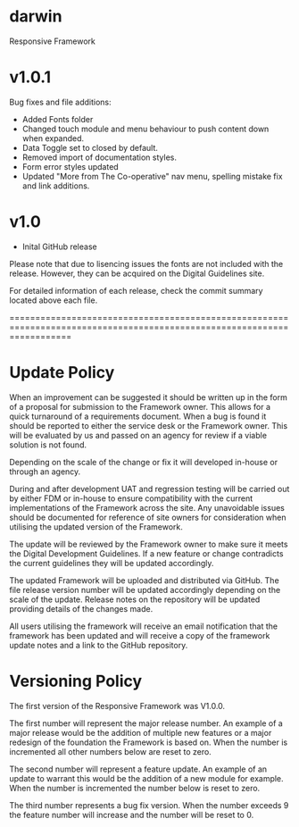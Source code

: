 darwin
========
Responsive Framework 

v1.0.1
========
Bug fixes and file additions:

- Added Fonts folder
- Changed touch module and menu behaviour to push content down when expanded.
- Data Toggle set to closed by default.
- Removed import of documentation styles.
- Form error styles updated
- Updated "More from The Co-operative" nav menu, spelling mistake fix and link additions.


v1.0
========

- Inital GitHub release


Please note that due to lisencing issues the fonts are not included with the release. However, they can be acquired on the Digital Guidelines site. 

For detailed information of each release, check the commit summary located above each file.







========================================================================================================================





Update Policy
========================

When an improvement can be suggested it should be written up in the form of a proposal for submission to the Framework owner. This allows for a quick turnaround of a requirements document.
When a bug is found it should be reported to either the service desk or the Framework owner. This will be evaluated by us and passed on an agency for review if a viable solution is not found.

Depending on the scale of the change or fix it will developed in-house or through an agency.

During and after development UAT and regression testing will be carried out by either FDM or in-house to ensure compatibility with the current implementations of the Framework across the site. Any unavoidable issues should be documented for reference of site owners for consideration when utilising the updated version of the Framework.
 
The update will be reviewed by the Framework owner to make sure it meets the Digital Development Guidelines. If a new feature or change contradicts the current guidelines they will be updated accordingly.

 The updated Framework will be uploaded and distributed via GitHub. The file release version number will be updated accordingly depending on the scale of the update. 
Release notes on the repository will be updated providing details of the changes made. 

All users utilising the framework will receive an email notification that the framework has been updated and will receive a copy of the framework update notes and a link to the GitHub repository. 




Versioning Policy
========================

The first version of the Responsive Framework was V1.0.0.

The first number will represent the major release number. An example of a major release would be the addition of multiple new features or a major redesign of the foundation the Framework is based on. When the number is incremented all other numbers below are reset to zero.

The second number will represent a feature update. An example of an update to warrant this would be the addition of a new module for example. When the number is incremented the number below is reset to zero.

The third number represents a bug fix version. When the number exceeds 9 the feature number will increase and the number will be reset to 0.
